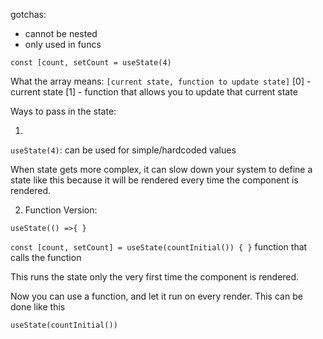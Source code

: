 
gotchas:
- cannot be nested
- only used in funcs

`const [count, setCount = useState(4)`

What the array means:
`[current state, function to update state]`
[0] - current state
[1] - function that allows you to update that current state


Ways to pass in the state:

1. 
`useState(4)`: can be used for simple/hardcoded values

When state gets more complex, it can slow down your system to define a state like this because it will be rendered every time the component is rendered.


2. Function Version:

`useState(() =>{
}`

`const [count, setCount] = useState(countInitial()) {
}` 
function that calls the function


This runs the state only the very first time the component is rendered. 

Now you can use a function, and let it run on every render. This can be done like this

`useState(countInitial())`


